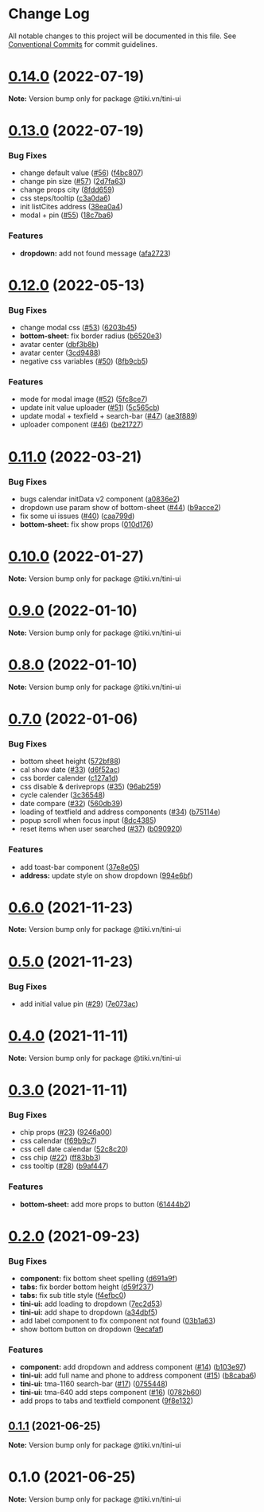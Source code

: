 # Change Log

All notable changes to this project will be documented in this file.
See [Conventional Commits](https://conventionalcommits.org) for commit guidelines.

# [0.14.0](https://github.com/tikivn/tiny-ui/compare/@tiki.vn/tini-ui@0.13.0...@tiki.vn/tini-ui@0.14.0) (2022-07-19)

**Note:** Version bump only for package @tiki.vn/tini-ui





# [0.13.0](https://github.com/tikivn/tiny-ui/compare/@tiki.vn/tini-ui@0.12.0...@tiki.vn/tini-ui@0.13.0) (2022-07-19)


### Bug Fixes

* change default value ([#56](https://github.com/tikivn/tiny-ui/issues/56)) ([f4bc807](https://github.com/tikivn/tiny-ui/commit/f4bc8076389acce3d86336b02069f0241649b7ee))
* change pin size ([#57](https://github.com/tikivn/tiny-ui/issues/57)) ([2d7fa63](https://github.com/tikivn/tiny-ui/commit/2d7fa632262eb7284ef1bad9737c4cabe79f0c1f))
* change props city ([8fdd659](https://github.com/tikivn/tiny-ui/commit/8fdd6597d64d1b96787f1f2455ddd825f2c57108))
* css steps/tooltip ([c3a0da6](https://github.com/tikivn/tiny-ui/commit/c3a0da62c6ba4d716fcb22201ed529f4849a0bb0))
* init listCites address ([38ea0a4](https://github.com/tikivn/tiny-ui/commit/38ea0a486f23d9e0da30bf98a852607ee09f973c))
* modal + pin ([#55](https://github.com/tikivn/tiny-ui/issues/55)) ([18c7ba6](https://github.com/tikivn/tiny-ui/commit/18c7ba6cd896b1013b3449e7c5a1030bea59ae44))


### Features

* **dropdown:** add not found message ([afa2723](https://github.com/tikivn/tiny-ui/commit/afa2723cbecddb0bdf51d01480c37a2e90d1bc23))





# [0.12.0](https://github.com/tikivn/tiny-ui/compare/@tiki.vn/tini-ui@0.11.0...@tiki.vn/tini-ui@0.12.0) (2022-05-13)


### Bug Fixes

* change modal css ([#53](https://github.com/tikivn/tiny-ui/issues/53)) ([6203b45](https://github.com/tikivn/tiny-ui/commit/6203b458c76c0f61e804068453f5ad271f5a77e5))
* **bottom-sheet:** fix border radius ([b6520e3](https://github.com/tikivn/tiny-ui/commit/b6520e3060a2df3a247a31f6e3f408f79e6920cc))
* avatar center ([dbf3b8b](https://github.com/tikivn/tiny-ui/commit/dbf3b8b3aba646092a53253143865429b9288663))
* avatar center ([3cd9488](https://github.com/tikivn/tiny-ui/commit/3cd94883a69ca0649e4d55a046ce3bab9bacacd6))
* negative css variables ([#50](https://github.com/tikivn/tiny-ui/issues/50)) ([8fb9cb5](https://github.com/tikivn/tiny-ui/commit/8fb9cb57646e514d78eca9b36cc7e534d87d67c1))


### Features

* mode for modal image ([#52](https://github.com/tikivn/tiny-ui/issues/52)) ([5fc8ce7](https://github.com/tikivn/tiny-ui/commit/5fc8ce75de37e069f0d4e69572c03ce5e3967dbf))
* update init value uploader ([#51](https://github.com/tikivn/tiny-ui/issues/51)) ([5c565cb](https://github.com/tikivn/tiny-ui/commit/5c565cbf190d33970e3e3bb07fee479135598161))
* update modal + texfield + search-bar ([#47](https://github.com/tikivn/tiny-ui/issues/47)) ([ae3f889](https://github.com/tikivn/tiny-ui/commit/ae3f889ad2c424ab8e692fccc183c96a0c86d9f3))
* uploader component ([#46](https://github.com/tikivn/tiny-ui/issues/46)) ([be21727](https://github.com/tikivn/tiny-ui/commit/be21727192e5940709643d3d48b465f16a8877bd))





# [0.11.0](https://github.com/tikivn/tiny-ui/compare/@tiki.vn/tini-ui@0.10.0...@tiki.vn/tini-ui@0.11.0) (2022-03-21)


### Bug Fixes

* bugs calendar initData v2 component ([a0836e2](https://github.com/tikivn/tiny-ui/commit/a0836e2c089b9a86e4802c38aface983a001e4ae))
* dropdown use param show of bottom-sheet ([#44](https://github.com/tikivn/tiny-ui/issues/44)) ([b9acce2](https://github.com/tikivn/tiny-ui/commit/b9acce2d29bc964eb9131100361e4dab412d5f8b))
* fix some ui issues ([#40](https://github.com/tikivn/tiny-ui/issues/40)) ([caa799d](https://github.com/tikivn/tiny-ui/commit/caa799d025169f75e618cc1cadb3d206e81d94db))
* **bottom-sheet:** fix show props ([010d176](https://github.com/tikivn/tiny-ui/commit/010d17672e0aa66fcf134f21b8fd1f56d7a7a54f))





# [0.10.0](https://github.com/tikivn/tiny-ui/compare/@tiki.vn/tini-ui@0.9.0...@tiki.vn/tini-ui@0.10.0) (2022-01-27)

**Note:** Version bump only for package @tiki.vn/tini-ui





# [0.9.0](https://github.com/tikivn/tiny-ui/compare/@tiki.vn/tini-ui@0.8.0...@tiki.vn/tini-ui@0.9.0) (2022-01-10)

**Note:** Version bump only for package @tiki.vn/tini-ui





# [0.8.0](https://github.com/tikivn/tiny-ui/compare/@tiki.vn/tini-ui@0.7.0...@tiki.vn/tini-ui@0.8.0) (2022-01-10)

**Note:** Version bump only for package @tiki.vn/tini-ui





# [0.7.0](https://github.com/tikivn/tiny-ui/compare/@tiki.vn/tini-ui@0.6.0...@tiki.vn/tini-ui@0.7.0) (2022-01-06)


### Bug Fixes

* bottom sheet height ([572bf88](https://github.com/tikivn/tiny-ui/commit/572bf88576b1a3c50992cf66fc86799657c12c98))
* cal show date ([#33](https://github.com/tikivn/tiny-ui/issues/33)) ([d6f52ac](https://github.com/tikivn/tiny-ui/commit/d6f52ac6e808d6c297ff40c7bea482542c72de00))
* css border calender ([c127a1d](https://github.com/tikivn/tiny-ui/commit/c127a1d6c30cd5636bc7e50f2c0b021ece15728c))
* css disable & deriveprops ([#35](https://github.com/tikivn/tiny-ui/issues/35)) ([96ab259](https://github.com/tikivn/tiny-ui/commit/96ab259c5b428c5bd81907d4f447faeb2af7a3f3))
* cycle calender ([3c36548](https://github.com/tikivn/tiny-ui/commit/3c36548b5dec681375661379dfe868336bf17308))
* date compare ([#32](https://github.com/tikivn/tiny-ui/issues/32)) ([560db39](https://github.com/tikivn/tiny-ui/commit/560db3996b9aa9121b85c5de445b602337b40a34))
* loading of textfield and address components ([#34](https://github.com/tikivn/tiny-ui/issues/34)) ([b75114e](https://github.com/tikivn/tiny-ui/commit/b75114e855516718abf1ac1710cf5a3662f3792b))
* popup scroll when focus input ([8dc4385](https://github.com/tikivn/tiny-ui/commit/8dc4385b5d01b2f86f9096c85dd619750329d6f4))
* reset items when user searched ([#37](https://github.com/tikivn/tiny-ui/issues/37)) ([b090920](https://github.com/tikivn/tiny-ui/commit/b09092045ed1edcdaf7e9244863e5fae627a4f32))


### Features

* add toast-bar component ([37e8e05](https://github.com/tikivn/tiny-ui/commit/37e8e053163df73aa6fd73d741dbc724077bcc58))
* **address:** update style on show dropdown ([994e6bf](https://github.com/tikivn/tiny-ui/commit/994e6bf07622deb00ec4323ecd41339321032d2c))





# [0.6.0](https://github.com/tikivn/tiny-ui/compare/@tiki.vn/tini-ui@0.5.0...@tiki.vn/tini-ui@0.6.0) (2021-11-23)

**Note:** Version bump only for package @tiki.vn/tini-ui





# [0.5.0](https://github.com/tikivn/tiny-ui/compare/@tiki.vn/tini-ui@0.4.0...@tiki.vn/tini-ui@0.5.0) (2021-11-23)


### Bug Fixes

* add initial value pin ([#29](https://github.com/tikivn/tiny-ui/issues/29)) ([7e073ac](https://github.com/tikivn/tiny-ui/commit/7e073ac0a60dfb639d06791f42275fbeabc6b549))





# [0.4.0](https://github.com/tikivn/tiny-ui/compare/@tiki.vn/tini-ui@0.3.0...@tiki.vn/tini-ui@0.4.0) (2021-11-11)

**Note:** Version bump only for package @tiki.vn/tini-ui





# [0.3.0](https://github.com/tikivn/tiny-ui/compare/@tiki.vn/tini-ui@0.2.0...@tiki.vn/tini-ui@0.3.0) (2021-11-11)


### Bug Fixes

* chip props ([#23](https://github.com/tikivn/tiny-ui/issues/23)) ([9246a00](https://github.com/tikivn/tiny-ui/commit/9246a00cb03260caef27d9ffa53d051c2e1774f7))
* css calendar ([f69b9c7](https://github.com/tikivn/tiny-ui/commit/f69b9c7f393b59456b77819698988b091020f2aa))
* css cell date calendar ([52c8c20](https://github.com/tikivn/tiny-ui/commit/52c8c207c25f97f0d08eeb7d7005c410bbb1f666))
* css chip ([#22](https://github.com/tikivn/tiny-ui/issues/22)) ([ff83bb3](https://github.com/tikivn/tiny-ui/commit/ff83bb3a3a746312d0958f8d1bdad4a44562ca92))
* css tooltip ([#28](https://github.com/tikivn/tiny-ui/issues/28)) ([b9af447](https://github.com/tikivn/tiny-ui/commit/b9af44797f80040161fd249dfead51fed5c612d4))


### Features

* **bottom-sheet:** add more props to button ([61444b2](https://github.com/tikivn/tiny-ui/commit/61444b2bcaf9c70aecf07b8dcc53bab8cbe06e75))





# [0.2.0](https://github.com/tikivn/tini-ui/compare/@tiki.vn/tini-ui@0.1.1...@tiki.vn/tini-ui@0.2.0) (2021-09-23)


### Bug Fixes

* **component:** fix bottom sheet spelling ([d691a9f](https://github.com/tikivn/tini-ui/commit/d691a9f6b1d6e6c5600aba40477bc9340d7e682e))
* **tabs:** fix border bottom height ([d59f237](https://github.com/tikivn/tini-ui/commit/d59f237f067451f29210bd920065da3c8dd32d34))
* **tabs:** fix sub title style ([f4efbc0](https://github.com/tikivn/tini-ui/commit/f4efbc0bc5b84b401684807e056350f73fa825d4))
* **tini-ui:** add loading to dropdown ([7ec2d53](https://github.com/tikivn/tini-ui/commit/7ec2d53e603fdb5d767366b4029508244cf880d1))
* **tini-ui:** add shape to dropdown ([a34dbf5](https://github.com/tikivn/tini-ui/commit/a34dbf55ee672b584bdf42f4773aac6fc53a1f88))
* add label component to fix component not found ([03b1a63](https://github.com/tikivn/tini-ui/commit/03b1a637fca8d7b5b457a675f51207a3fd1b4750))
* show bottom button on dropdown ([9ecafaf](https://github.com/tikivn/tini-ui/commit/9ecafaf26111fe5d6c572cefd91ce509c5d734a7))


### Features

* **component:** add dropdown and address component ([#14](https://github.com/tikivn/tini-ui/issues/14)) ([b103e97](https://github.com/tikivn/tini-ui/commit/b103e971c4436402c80d8374db9a89bf583e169b))
* **tini-ui:** add full name and phone to address component ([#15](https://github.com/tikivn/tini-ui/issues/15)) ([b8caba6](https://github.com/tikivn/tini-ui/commit/b8caba65f44f1347b278b9d2c7a74b653d14d6a0))
* **tini-ui:** tma-1160 search-bar ([#17](https://github.com/tikivn/tini-ui/issues/17)) ([0755448](https://github.com/tikivn/tini-ui/commit/0755448ce3c68f33af63942b1440d373564bbfdf))
* **tini-ui:** tma-640 add steps component ([#16](https://github.com/tikivn/tini-ui/issues/16)) ([0782b60](https://github.com/tikivn/tini-ui/commit/0782b60cedb4b182e829a67819db9333e2a3b928))
* add props to tabs and textfield component ([9f8e132](https://github.com/tikivn/tini-ui/commit/9f8e13268031f149420dc005e749fdc8351aa0a9))





## [0.1.1](https://github.com/tikivn/tini-ui/compare/@tiki.vn/tini-ui@0.1.0...@tiki.vn/tini-ui@0.1.1) (2021-06-25)

**Note:** Version bump only for package @tiki.vn/tini-ui





# 0.1.0 (2021-06-25)

**Note:** Version bump only for package @tiki.vn/tini-ui
